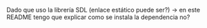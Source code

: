 Dado que uso la librería SDL (enlace estático puede ser?)
-> en este README tengo que explicar como se instala la dependencia no?

